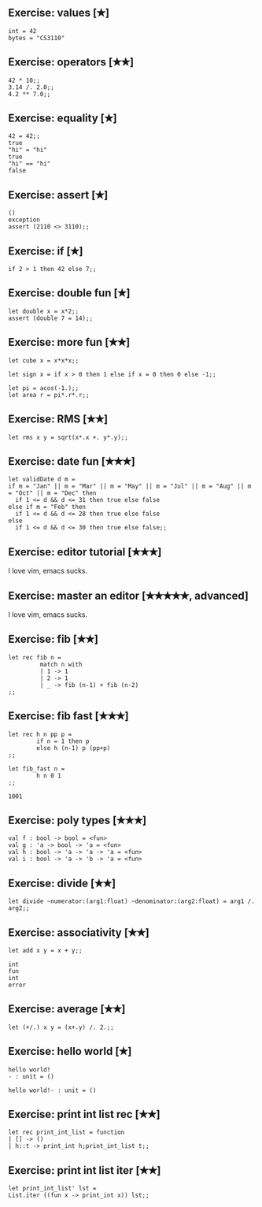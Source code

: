 ## Exercise: values [✭]
```
int = 42  
bytes = "CS3110"
```
## Exercise: operators [✭✭]
```
42 * 10;;  
3.14 /. 2.0;;  
4.2 ** 7.0;;
```
## Exercise: equality [✭] 
```
42 = 42;;
true
"hi" = "hi"
true
"hi" == "hi"
false
```
## Exercise: assert [✭]
```
()  
exception
assert (2110 <> 3110);;
```
## Exercise: if [✭]
```
if 2 > 1 then 42 else 7;;
```
## Exercise: double fun [✭]
```
let double x = x*2;;
assert (double 7 = 14);;
```
## Exercise: more fun [✭✭]
```
let cube x = x*x*x;;

let sign x = if x > 0 then 1 else if x = 0 then 0 else -1;;

let pi = acos(-1.);;
let area r = pi*.r*.r;;
```
## Exercise: RMS [✭✭]
```
let rms x y = sqrt(x*.x +. y*.y);;
```
## Exercise: date fun [✭✭✭]
```
let validDate d m = 
if m = "Jan" || m = "Mar" || m = "May" || m = "Jul" || m = "Aug" || m = "Oct" || m = "Dec" then
  if 1 <= d && d <= 31 then true else false
else if m = "Feb" then
  if 1 <= d && d <= 28 then true else false
else
  if 1 <= d && d <= 30 then true else false;; 
```
## Exercise: editor tutorial [✭✭✭]
I love vim, emacs sucks.
## Exercise: master an editor [✭✭✭✭✭, advanced]  
I love vim, emacs sucks.
## Exercise: fib [✭✭]
```
let rec fib n = 
         match n with
         | 1 -> 1
         | 2 -> 1
         | _ -> fib (n-1) + fib (n-2)
;;
```
## Exercise: fib fast [✭✭✭]
```
let rec h n pp p = 
        if n = 1 then p
        else h (n-1) p (pp+p)
;;

let fib_fast n =
        h n 0 1
;;

1001
```
## Exercise: poly types [✭✭✭]
```
val f : bool -> bool = <fun>
val g : 'a -> bool -> 'a = <fun>
val h : bool -> 'a -> 'a -> 'a = <fun>
val i : bool -> 'a -> 'b -> 'a = <fun>  
```
## Exercise: divide [✭✭]
```
let divide ~numerator:(arg1:float) ~denominator:(arg2:float) = arg1 /. arg2;;
```
## Exercise: associativity [✭✭]
```
let add x y = x + y;;

int 
fun
int
error
```
## Exercise: average [✭✭]
```
let (+/.) x y = (x+.y) /. 2.;;
```
## Exercise: hello world [✭]
```
hello world!                                                                    
- : unit = ()  

hello world!- : unit = ()  
```
## Exercise: print int list rec [✭✭]
```
let rec print_int_list = function
| [] -> ()
| h::t -> print_int h;print_int_list t;;
```
## Exercise: print int list iter [✭✭]
```
let print_int_list' lst = 
List.iter ((fun x -> print_int x)) lst;; 
```

